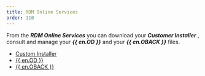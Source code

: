 ```yaml
---
title: RDM Online Services
order: 110
---
```

From the ***RDM Online Services*** you can download your ***Customer Installer*** , consult and manage your ***{{ en.OD }}*** and your ***{{ en.OBACK }}*** files.  

* [Custom Installer](/cloud/rdm-online-services/custom-installer/)  
* [{{ en.OD }}](/cloud/rdm-online-services/online-drive/)  
* [{{ en.OBACK }}](/cloud/rdm-online-services/online-backup/) 
